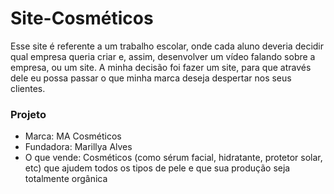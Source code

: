 # Site-Cosméticos
Esse site é referente a um trabalho escolar, onde cada aluno deveria decidir qual empresa queria criar e, assim, desenvolver um vídeo falando sobre
a empresa, ou um site. A minha decisão foi fazer um site, para que através dele eu possa passar o que minha marca deseja despertar nos seus clientes.

<h3> Projeto </h3>
<ul>
  <li>Marca: MA Cosméticos</li>
  <li>Fundadora: Marillya Alves</li>
  <li>O que vende: Cosméticos (como sérum facial, hidratante, protetor solar, etc) que ajudem todos os tipos de pele e
  que sua produção seja totalmente orgânica</li>
</ul>
